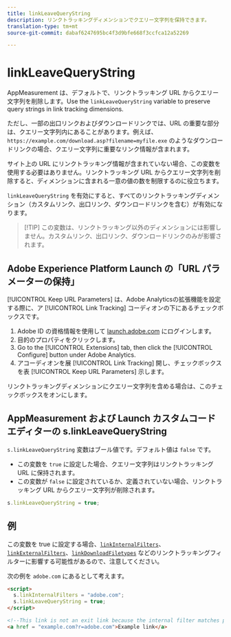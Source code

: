 ```yaml
---
title: linkLeaveQueryString
description: リンクトラッキングディメンションでクエリー文字列を保持できます。
translation-type: tm+mt
source-git-commit: dabaf6247695bc4f3d9bfe668f3ccfca12a52269

---
```



# linkLeaveQueryString

AppMeasurement は、デフォルトで、リンクトラッキング URL からクエリー文字列を削除します。Use the `linkLeaveQueryString` variable to preserve query strings in link tracking dimensions.

ただし、一部の出口リンクおよびダウンロードリンクでは、URL の重要な部分は、クエリー文字列内にあることがあります。例えば、`https://example.com/download.asp?filename=myfile.exe` のようなダウンロードリンクの場合、クエリー文字列に重要なリンク情報が含まれます。

サイト上の URL にリンクトラッキング情報が含まれていない場合、この変数を使用する必要はありません。リンクトラッキング URL からクエリー文字列を削除すると、ディメンションに含まれる一意の値の数を制限するのに役立ちます。

`linkLeaveQueryString` を有効にすると、すべてのリンクトラッキングディメンション（カスタムリンク、出口リンク、ダウンロードリンクを含む）が有効になります。

>[!TIP] この変数は、リンクトラッキング以外のディメンションには影響しません。カスタムリンク、出口リンク、ダウンロードリンクのみが影響されます。

## Adobe Experience Platform Launch の「URL パラメーターの保持」

[!UICONTROL Keep URL Parameters] は、Adobe Analyticsの拡張機能を設定する際に、ア [!UICONTROL Link Tracking] コーディオンの下にあるチェックボックスです。

1. Adobe ID の資格情報を使用して [launch.adobe.com](https://launch.adobe.com) にログインします。
2. 目的のプロパティをクリックします。
3. Go to the [!UICONTROL Extensions] tab, then click the [!UICONTROL Configure] button under Adobe Analytics.
4. アコーディオンを展 [!UICONTROL Link Tracking] 開し、チェックボックスを表 [!UICONTROL Keep URL Parameters] 示します。

リンクトラッキングディメンションにクエリー文字列を含める場合は、このチェックボックスをオンにします。

## AppMeasurement および Launch カスタムコードエディターの s.linkLeaveQueryString

`s.linkLeaveQueryString` 変数はブール値です。デフォルト値は `false` です。

* この変数を `true` に設定した場合、クエリー文字列はリンクトラッキング URL に保持されます。
* この変数が `false` に設定されているか、定義されていない場合、リンクトラッキング URL からクエリー文字列が削除されます。

```js
s.linkLeaveQueryString = true;
```

## 例

この変数を true に設定する場合、[`linkInternalFilters`](linkinternalfilters.md)、[`linkExternalFilters`](linkexternalfilters.md)、[`linkDownloadFiletypes`](linkdownloadfiletypes.md) などのリンクトラッキングフィルターに影響する可能性があるので、注意してください。

次の例を `adobe.com` にあるとして考えます。

```html
<script>
  s.linkInternalFilters = "adobe.com";
  s.linkLeaveQueryString = true;
</script>

<!--This link is not an exit link because the internal filter matches part of the query string -->
<a href = "example.com?r=adobe.com">Example link</a>
```
